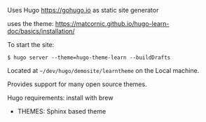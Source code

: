 
Uses Hugo <https://gohugo.io> as static site generator

uses the theme: https://matcornic.github.io/hugo-learn-doc/basics/installation/

To start the site:

`$ hugo server --theme=hugo-theme-learn --buildDrafts`

Located at `~/dev/hugo/demosite/learntheme` on the Local machine.

Provides support for many open source themes.

Hugo requirements: install with brew
- THEMES: Sphinx based theme
